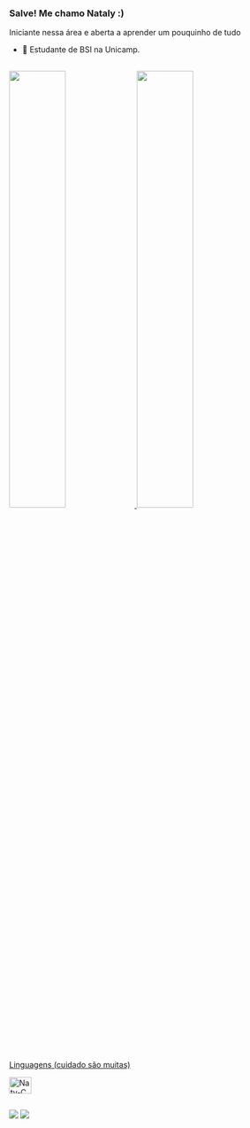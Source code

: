 ### Salve! Me chamo Nataly :)
Iniciante nessa área e aberta a aprender um pouquinho de tudo
  -  📕 Estudante de BSI na Unicamp.

##

<div>
  <a href="https://github.com/nstychnicki"/>
  <img width="45%" src= "https://github-readme-stats.vercel.app/api?username=nstychnicki&count_private=true&show_icons=true&theme=synthwave"/>
  <img width="45%" src= "https://github-readme-stats.vercel.app/api/top-langs/?username=nstychnicki&theme=synthwave&layout=compact"/>
</div>

<div style="display: inline_block"><br>
  <p> Linguagens (cuidado são muitas) </p>
  <img align="center" alt="Naty-C" height="30" width="40" src="https://cdn.jsdelivr.net/gh/devicons/devicon/icons/c/c-plain.svg"/>
 
 ##
<div>
 <a href="https://www.linkedin.com/in/natalystychnicki/" target="_blank"><img src="https://img.shields.io/badge/LinkedIn-0077B5?style=for-the-badge&logo=linkedin&logoColor=white" target="_blank"></a>
 <a href="mailto:stychnickinataly@gmail.com"><img src="https://img.shields.io/badge/Gmail-D14836?style=for-the-badge&logo=gmail&logoColor=white"></a>
 </div>
